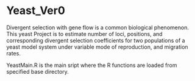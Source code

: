 # Yeast_Ver0

Divergent selection with gene flow is a common biological phenomenon. This yeast Project is to estimate number of loci,
positions, and corresponding divergent selection coefficients for two populations of a yeast model system under variable mode of reproduction,
and migration rates.


YeastMain.R is the main sript where the R functions are loaded from specified base directory.
